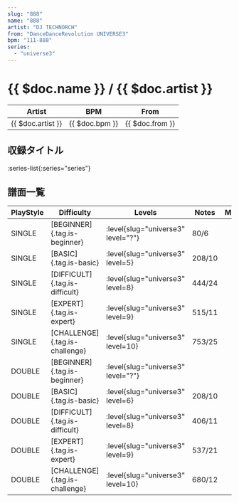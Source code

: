 ```yaml
---
slug: "888"
name: "888"
artist: "DJ TECHNORCH"
from: "DanceDanceRevolution UNIVERSE3"
bpm: "111-888"
series:
  - "universe3"
---
```


# {{ $doc.name }} / {{ $doc.artist }}

|Artist|BPM|From|
|------|---|----|
|{{ $doc.artist }}|{{ $doc.bpm }}|{{ $doc.from }}|

## 収録タイトル

:series-list{:series="series"}

## 譜面一覧

|PlayStyle|Difficulty|Levels|Notes|Movie|
|---------|----------|------|-----|-----|
|SINGLE|[BEGINNER]{.tag.is-beginner}|<div class="field is-grouped is-grouped-multiline"> :level{slug="universe3" level="?"}</div>|80/6||
|SINGLE|[BASIC]{.tag.is-basic}|<div class="field is-grouped is-grouped-multiline"> :level{slug="universe3" level=5}</div>|208/10||
|SINGLE|[DIFFICULT]{.tag.is-difficult}|<div class="field is-grouped is-grouped-multiline"> :level{slug="universe3" level=8}</div>|444/24||
|SINGLE|[EXPERT]{.tag.is-expert}|<div class="field is-grouped is-grouped-multiline"> :level{slug="universe3" level=9}</div>|515/11||
|SINGLE|[CHALLENGE]{.tag.is-challenge}|<div class="field is-grouped is-grouped-multiline"> :level{slug="universe3" level=10}</div>|753/25||
|DOUBLE|[BEGINNER]{.tag.is-beginner}|<div class="field is-grouped is-grouped-multiline"> :level{slug="universe3" level="?"}</div>|||
|DOUBLE|[BASIC]{.tag.is-basic}|<div class="field is-grouped is-grouped-multiline"> :level{slug="universe3" level=6}</div>|208/10||
|DOUBLE|[DIFFICULT]{.tag.is-difficult}|<div class="field is-grouped is-grouped-multiline"> :level{slug="universe3" level=8}</div>|406/11||
|DOUBLE|[EXPERT]{.tag.is-expert}|<div class="field is-grouped is-grouped-multiline"> :level{slug="universe3" level=9}</div>|537/21||
|DOUBLE|[CHALLENGE]{.tag.is-challenge}|<div class="field is-grouped is-grouped-multiline"> :level{slug="universe3" level=10}</div>|680/12||
